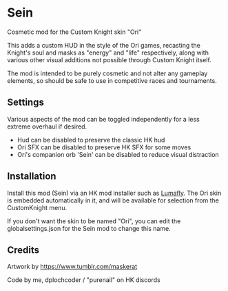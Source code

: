 ﻿# Sein

Cosmetic mod for the Custom Knight skin "Ori"

This adds a custom HUD in the style of the Ori games, recasting the Knight's soul and masks as "energy" and "life" respectively, along with various other visual additions not possible through Custom Knight itself.

The mod is intended to be purely cosmetic and not alter any gameplay elements, so should be safe to use in competitive races and tournaments.

## Settings

Various aspects of the mod can be toggled independently for a less extreme overhaul if desired.

-   Hud can be disabled to preserve the classic HK hud
-   Ori SFX can be disabled to preserve HK SFX for some moves
-   Ori's companion orb 'Sein' can be disabled to reduce visual distraction

## Installation

Install this mod (Sein) via an HK mod installer such as [Lumafly](https://themulhima.github.io/Lumafly/). The Ori skin is embedded automatically in it, and will be available for selection from the CustomKnight menu.

If you don't want the skin to be named "Ori", you can edit the globalsettings.json for the Sein mod to change this name.

## Credits

Artwork by https://www.tumblr.com/maskerat

Code by me, dplochcoder / "purenail" on HK discords
